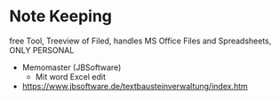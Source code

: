 Note Keeping
============

free Tool, Treeview of Filed, handles MS Office Files and Spreadsheets, ONLY PERSONAL

- Memomaster (JBSoftware)
	- Mit word Excel edit
- https://www.jbsoftware.de/textbausteinverwaltung/index.htm
